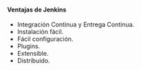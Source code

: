 <h1 class="title" style="display:none">Desarrollo</h1>
<h4 style="text-transform: none;"> Ventajas de Jenkins </h4>

- Integración Continua y Entrega Continua.
- Instalación fácil.
- Fácil configuración.
- Plugins.
- Extensible.
- Distribuido.